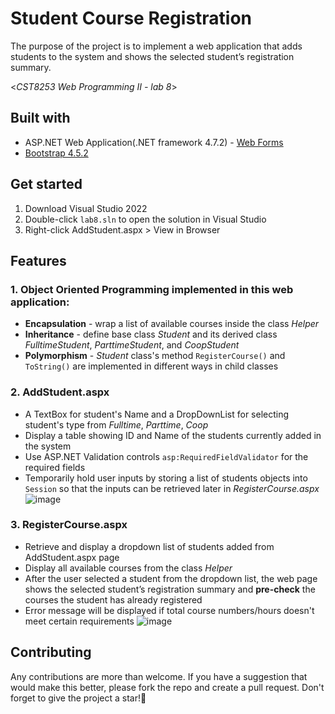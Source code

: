 # Student Course Registration
The purpose of the project is to implement a web application that adds students to the system and shows the selected student’s registration summary.

<*CST8253 Web Programming II - lab 8*>

## Built with
- ASP.NET Web Application(.NET framework 4.7.2) - [Web Forms](https://docs.microsoft.com/en-us/aspnet/web-forms/)
- [Bootstrap 4.5.2](https://maxcdn.bootstrapcdn.com/bootstrap/4.5.2/css/bootstrap.min.css)

## Get started
1. Download Visual Studio 2022
2. Double-click `lab8.sln` to open the solution in Visual Studio
3. Right-click AddStudent.aspx > View in Browser

## Features
### 1. Object Oriented Programming implemented in this web application:
  - **Encapsulation** - wrap a list of available courses inside the class *Helper* 
  - **Inheritance** - define base class *Student* and its derived class *FulltimeStudent*, *ParttimeStudent*, and *CoopStudent*
  - **Polymorphism** - *Student* class's method `RegisterCourse()` and `ToString()` are implemented in different ways in child classes

### 2. AddStudent.aspx
  - A TextBox for student's Name and a DropDownList for selecting student's type from *Fulltime*, *Parttime*, *Coop*
  - Display a table showing ID and Name of the students currently added in the system
  - Use ASP.NET Validation controls `asp:RequiredFieldValidator` for the required fields
  - Temporarily hold user inputs by storing a list of students objects into `Session` so that the inputs can be retrieved later in *RegisterCourse.aspx*
    ![image](https://user-images.githubusercontent.com/58931129/162603021-b132ba88-d578-4cca-923b-079966ad2595.png)

### 3. RegisterCourse.aspx
  - Retrieve and display a dropdown list of students added from AddStudent.aspx page
  - Display all available courses from the class *Helper*
  - After the user selected a student from the dropdown list, the web page shows the selected student’s registration summary and **pre-check** the courses the student has already registered 
  - Error message will be displayed if total course numbers/hours doesn't meet certain requirements
    ![image](https://user-images.githubusercontent.com/58931129/162603085-beedfc96-dffa-45a0-8c5d-8238960f66f5.png)

## Contributing
Any contributions are more than welcome. If you have a suggestion that would make this better, please fork the repo and create a pull request. Don't forget to give the project a star!🌟
